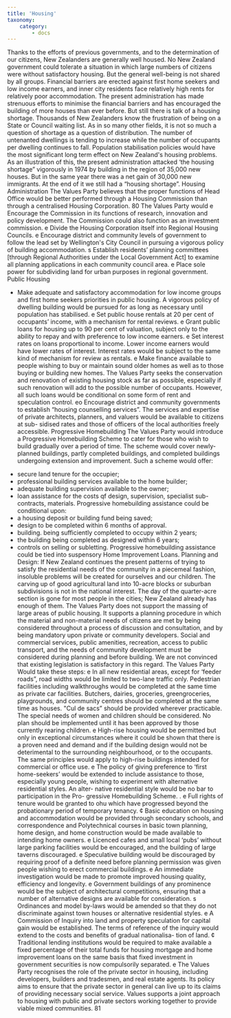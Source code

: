 ```yaml
---
title: 'Housing'
taxonomy:
    category:
        - docs
---
```


Thanks to the efforts of previous governments,
 and
to the determination
 of our citizens, New Zealanders
are
 generally
 well
 housed.
 No New
 Zealand
government could tolerate a situation in which large
numbers of citizens were without satisfactory housing.
But
 the
 general
 well-being
 is not
 shared
 by all
groups. Financial barriers
 are erected
 against first
home seekers
 and low income
 earners,
 and inner city
residents face relatively high rents for relatively poor
accommodation.
The present administration
 has made strenuous
efforts to minimise the financial barriers and has
encouraged the building of more houses than ever
before. But still there is talk of a housing shortage.
Thousands of New Zealanders know the frustration of
being on a State
 or Council waiting
 list.
As in so many other fields, it is not so much a
question of shortage as a question of distribution. The
number of untenanted dwellings is tending to increase
while the number of occupants per dwelling continues
to fall.
Population stabilisation policies would have the most
significant
 long term effect on New Zealand's
 housing
problems. As an illustration of this, the present
administration
 attacked
 ‘the housing shortage”
vigorously in 1974 by building in the region of 35,000
new houses. But in the same year there was a net gain
of 30,000 new immigrants. At the end of it we still had a
“housing shortage”.
Housing Administration
The Values Party believes that the proper functions of
Head Office would be better performed through a
Housing Commission than through a centralised
Housing Corporation.
80
The Values Party would
e Encourage the Commission in its functions of research, innovation
and policy development.
 The Commission
 could also function
 as an
investment commission.
e Divide the Housing Corporation
 itself into Regional
 Housing
Councils.
e Encourage
 district and community
 levels of government
 to follow
the lead set by Wellington's
 City Council in pursuing a vigorous policy
of building accommodation.
s Establish residents’ planning committees [through Regional
Authorities under the Local Government Act] to examine all planning
applications in each community council area.
e Place sole power for subdividing land for urban purposes in
regional government.
Public Housing
+ Make
 adequate
 and satisfactory
 accommodation
 for low income
groups and first home seekers priorities in public housing. A vigorous
policy of dwelling
 building would be pursued
 for as long as necessary
until population has stabilised.
e Set public house rentals at 20 per cent of occupants’ income, with a
mechanism for rental reviews.
e Grant public loans for housing up to 90 per cent of valuation,
subject
 only to the ability to repay and with preference
 to low income
earners.
e Set interest rates on loans proportional to income. Lower income
earners would have lower rates of interest. Interest rates would be
subject to the same kind of mechanism for review as rentals.
e Make finance available to people wishing to buy or maintain sound
older homes
 as well as to those
 buying
 or building
 new homes. The
Values Party seeks the conservation
 and renovation of existing
housing stock as far as possible, especially if such renovation will add
to the possible number of occupants.
 However, all such loans would
be conditional on some form of rent and speculation control.
eo Encourage district and community governments
 to establish
“housing counselling services”. The services and expertise of private
architects, planners, and valuers would be available to citizens at sub-
sidised rates
 and those
 of officers
 of the
 local authorities
 freely
accessible.
Progressive Homebuilding
The Values Party would introduce a Progressive
Homebuilding Scheme to cater for those who wish to
build gradually over a period of time. The scheme
would cover newly-planned buildings, partly completed
buildings,
 and completed
 buildings
 undergoing
extension and improvement. Such a scheme would
offer:
- secure land tenure for the occupier;
- professional building services available to the home
builder;
- adequate
 building supervision available to the
owner;
- loan assistance for the costs qf design, supervision,
specialist sub-contracts, materials.
Progressive
 homebuilding
 assistance
 could be
conditional upon:
- a housing deposit or building fund being saved;
- design to be completed within 6 months of approval.
- building. being sufficiently completed to occupy
within 2 years;
- the building being completed as designed within 6
years;
- controls on selling or subletting.
Progressive homebuilding assistance could be tied
into suspensory Home Improvement Loans.
Planning and Design:
If New Zealand
 continues
 the present
 patterns
 of trying
to satisfy the residential needs of the community in a
piecemeal fashion, insoluble problems will be created
for ourselves and our children. The carving up of good
agricultural land into 10-acre blocks or suburban
subdivisions is not in the national interest. The day of
the quarter-acre section is gone for most people in the
cities;
 New Zealand
 already
 has enough
 of them.
The Values Party does not support the massing of
large areas of public housing. It supports a planning
procedure in which the material and non-material
needs of citizens are met by being considered
throughout a process of discussion and consultation,
and by being mandatory upon private or community
developers. Social and commercial services, public
amenities, recreation, access to public transport, and
the needs of community development
 must be
considered during planning and before building. We
are not convinced
 that existing legislation
 is
satisfactory in this regard.
The Values Party Would take these steps:
e In all new residential areas, except for ‘feeder roads”, road widths
would be limited to two-lane traffic only. Pedestrian
 facilities including
walkthroughs would be completed at the same time as private car
facilities. Butchers, dairies, groceries, greengroceries, playgrounds,
and community centres should be completed at the same time as
houses. "Cul de sacs” should be provided wherever practicable. The
special needs of women and children should be considered. No plan
should be implemented until it has been approved by those currently
rearing children.
e High-rise housing would be permitted but only in exceptional
circumstances where it could be shown that there is a proven need
and demand and if the building design would not be deterimental to
the surrounding neighbourhood, or to the occupants.
The same principles would apply to high-rise buildings
intended for commercial or office use.
e The policy of giving
 preference
 to ‘first home-seekers’
 would
 be
extended to include assistance to those, especially young people,
wishing to experiment with alternative residential styles. An alter-
native residential style would be no bar to participation in the Pro-
gressive Homebuilding Scheme.
 .
e Full rights of tenure would be granted to ohu which have
progressed beyond the probationary period of temporary tenancy.
¢ Basic education on housing and accommodation would be provided
through secondary schools, and correspondence and Polytechnical
courses in basic town planning, home design, and home construction
would be made available to intending home owners.
e Licenced
 cafes and small local ‘pubs’ without
 large parking
 facilities
would be encouraged, and the building of large taverns discouraged.
e Speculative building would be discouraged by requiring proof of a
definite need before planning permission was given people wishing to
erect commercial buildings.
e An immediate investigation would be made to promote improved
housing quality, efficiency and longevity.
e Government buildings of any prominence would be the subject of
architectural competitions, ensuring that a number of alternative
designs are available for consideration.
s Ordinances and model by-laws would be amended so that they do
not discriminate against town houses or alternative residential styles.
e A Commission of Inquiry into land and property speculation for
capital gain would be established. The terms of reference of the
inquiry would extend to the costs and benefits of gradual nationalisa-
tion of land.
¢ Traditional lending institutions would be required to make available
a fixed percentage
 of their total funds for housing mortgage and home
improvement
 loans on the same basis that fixed investment
 in
government securities is now compulsorily separated.
e The Values Party recognises the role of the private sector in
housing, including developers, builders and tradesmen, and real
estate agents. lts policy aims to ensure that the private sector in
general can live up to its claims of providing necessary
 social service.
Values supports a joint approach to housing with public and private
sectors working together to provide viable mixed communities.
81
